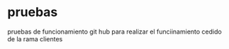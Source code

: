 # pruebas
pruebas de funcionamiento git hub para realizar el funciinamiento cedido de la rama clientes

